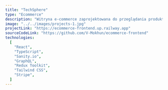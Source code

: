 ```yaml
---
title: "TechSphere"
type: "Ecommerce"
description: "Witryna e-commerce zaprojektowana do przeglądania produktów, zarządzania koszykiem i doświadczeń transakcyjnych. Stworzona przy użyciu React.js i zasilana przez Sanity.io jako headless CMS, platforma integruje GraphQL i wykorzystuje Redux Toolkit. Stripe jest zintegrowany w celu bezpiecznego przetwarzania płatności. Oprócz funkcji komercyjnych, platforma zawiera sekcję bloga. Witryna jest w pełni responsywna, zapewniając przyjazne dla użytkownika wrażenia na wszystkich rozmiarach ekranu."
image: "../../images/projects-1.jpg"
projectLink: "https://ecommerce-frontend.up.railway.app"
sourceCodeLink: "https://github.com/V-Mokhun/ecommerce-frontend"
technologies:
  [
    "React",
    "TypeScript",
    "Sanity.io",
    "GraphQL",
    "Redux Toolkit",
    "Tailwind CSS",
    "Stripe",
  ]
---
```

